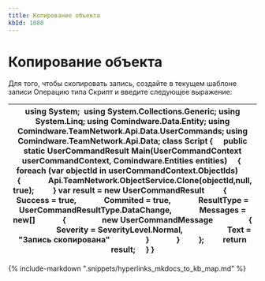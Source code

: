 ```yaml
---
title: Копирование объекта
kbId: 1080
---
```


# Копирование объекта

Для того, чтобы скопировать запись, создайте в текущем шаблоне записи Операцию типа Скрипт и введите следующее выражение:

| using System;  using System.Collections.Generic; using System.Linq; using Comindware.Data.Entity; using Comindware.TeamNetwork.Api.Data.UserCommands; using Comindware.TeamNetwork.Api.Data; class Script {     public static UserCommandResult Main(UserCommandContext userCommandContext, Comindware.Entities entities)     {   foreach (var objectId in userCommandContext.ObjectIds)         {             Api.TeamNetwork.ObjectService.Clone(objectId,null, true);         } var result = new UserCommandResult         {             Success = true,             Commited = true,             ResultType = UserCommandResultType.DataChange,             Messages = new[]             {                 new UserCommandMessage                 {                     Severity = SeverityLevel.Normal,                     Text = "Запись скопирована"                 }             }         };         return result;     } } |
| --- |

{% include-markdown ".snippets/hyperlinks_mkdocs_to_kb_map.md" %}
